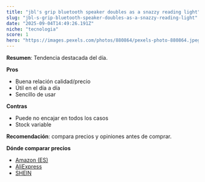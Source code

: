 ```yaml
---
title: "jbl's grip bluetooth speaker doubles as a snazzy reading light"
slug: "jbl-s-grip-bluetooth-speaker-doubles-as-a-snazzy-reading-light"
date: "2025-09-04T14:49:26.191Z"
niche: "tecnologia"
score: 1
hero: "https://images.pexels.com/photos/880864/pexels-photo-880864.jpeg?auto=compress&cs=tinysrgb&fit=crop&h=627&w=1200&auto=compress&cs=tinysrgb&w=1024&h=576&fit=crop"
---
```


**Resumen**: Tendencia destacada del día.

**Pros**
- Buena relación calidad/precio
- Útil en el día a día
- Sencillo de usar

**Contras**
- Puede no encajar en todos los casos
- Stock variable

**Recomendación**: compara precios y opiniones antes de comprar.

**Dónde comparar precios**
- [Amazon (ES)](https://www.amazon.es/s?k=jbl%27s+grip+bluetooth+speaker+doubles+as+a+snazzy+reading+light&language=es_ES&tag=teknovashop25-21)
- [AliExpress](https://es.aliexpress.com/wholesale?SearchText=jbl%27s+grip+bluetooth+speaker+doubles+as+a+snazzy+reading+light)
- [SHEIN](https://es.shein.com/pdsearch?keyword=jbl%27s+grip+bluetooth+speaker+doubles+as+a+snazzy+reading+light)
